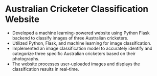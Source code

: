 # Australian Cricketer Classification Website

- Developed a machine learning-powered website using Python Flask backend to classify images of three Australian cricketers.
- Utilized Python, Flask, and machine learning for image classification.
- Implemented an image classification model to accurately identify and categorize three specific Australian cricketers based on their photographs.
- The website processes user-uploaded images and displays the classification results in real-time.
